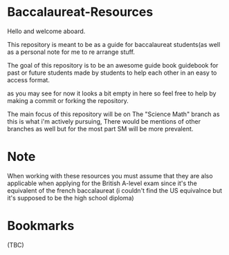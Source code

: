 # Baccalaureat-Resources
Hello and welcome aboard.

This repository is meant to be as a guide for baccalaureat students(as well as a personal note for me to re arrange stuff.

The goal of this repository is to be an awesome guide book guidebook for past or future students made by students to help each other in an easy to access format.

as you may see for now it looks a bit empty in here so feel free to help by making a commit or forking the repository.

The main focus of this repository will be on The "Science Math" branch as this is what i'm actively pursuing, There would be mentions of other branches as well but for the most part SM will be more prevalent.
# Note
When working with these resources you must assume that they are also applicable when applying for the British A-level exam since it's the equivalent of the french baccalaureat (i couldn't find the US equivalnce but it's supposed to be the high school diploma)

# Bookmarks
(TBC)
# 

